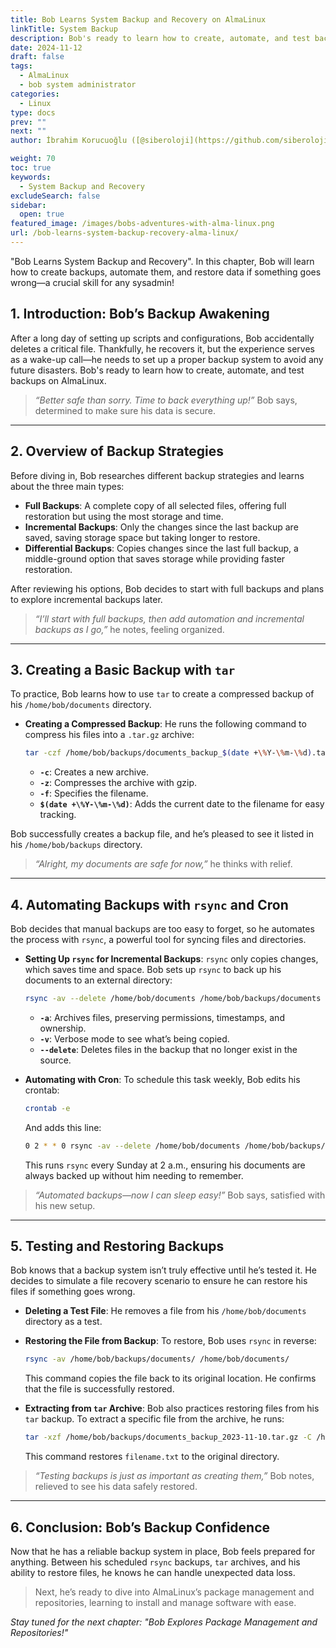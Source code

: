 ```yaml
---
title: Bob Learns System Backup and Recovery on AlmaLinux
linkTitle: System Backup
description: Bob's ready to learn how to create, automate, and test backups on AlmaLinux.
date: 2024-11-12
draft: false
tags:
  - AlmaLinux
  - bob system administrator
categories:
  - Linux
type: docs
prev: ""
next: ""
author: İbrahim Korucuoğlu ([@siberoloji](https://github.com/siberoloji))

weight: 70
toc: true
keywords:
  - System Backup and Recovery
excludeSearch: false
sidebar:
  open: true
featured_image: /images/bobs-adventures-with-alma-linux.png
url: /bob-learns-system-backup-recovery-alma-linux/
---
```


"Bob Learns System Backup and Recovery". In this chapter, Bob will learn how to create backups, automate them, and restore data if something goes wrong—a crucial skill for any sysadmin!

## 1. Introduction: Bob’s Backup Awakening

After a long day of setting up scripts and configurations, Bob accidentally deletes a critical file. Thankfully, he recovers it, but the experience serves as a wake-up call—he needs to set up a proper backup system to avoid any future disasters. Bob's ready to learn how to create, automate, and test backups on AlmaLinux.

> *“Better safe than sorry. Time to back everything up!”* Bob says, determined to make sure his data is secure.

---

## 2. Overview of Backup Strategies

Before diving in, Bob researches different backup strategies and learns about the three main types:

- **Full Backups**: A complete copy of all selected files, offering full restoration but using the most storage and time.
- **Incremental Backups**: Only the changes since the last backup are saved, saving storage space but taking longer to restore.
- **Differential Backups**: Copies changes since the last full backup, a middle-ground option that saves storage while providing faster restoration.

After reviewing his options, Bob decides to start with full backups and plans to explore incremental backups later.

> *“I’ll start with full backups, then add automation and incremental backups as I go,”* he notes, feeling organized.

---

## 3. Creating a Basic Backup with `tar`

To practice, Bob learns how to use `tar` to create a compressed backup of his `/home/bob/documents` directory.

- **Creating a Compressed Backup**: He runs the following command to compress his files into a `.tar.gz` archive:

  ```bash
  tar -czf /home/bob/backups/documents_backup_$(date +\%Y-\%m-\%d).tar.gz /home/bob/documents
  ```

  - **`-c`**: Creates a new archive.
  - **`-z`**: Compresses the archive with gzip.
  - **`-f`**: Specifies the filename.
  - **`$(date +\%Y-\%m-\%d)`**: Adds the current date to the filename for easy tracking.

Bob successfully creates a backup file, and he’s pleased to see it listed in his `/home/bob/backups` directory.

> *“Alright, my documents are safe for now,”* he thinks with relief.

---

## 4. Automating Backups with `rsync` and Cron

Bob decides that manual backups are too easy to forget, so he automates the process with `rsync`, a powerful tool for syncing files and directories.

- **Setting Up `rsync` for Incremental Backups**: `rsync` only copies changes, which saves time and space. Bob sets up `rsync` to back up his documents to an external directory:

  ```bash
  rsync -av --delete /home/bob/documents /home/bob/backups/documents
  ```

  - **`-a`**: Archives files, preserving permissions, timestamps, and ownership.
  - **`-v`**: Verbose mode to see what’s being copied.
  - **`--delete`**: Deletes files in the backup that no longer exist in the source.

- **Automating with Cron**: To schedule this task weekly, Bob edits his crontab:

  ```bash
  crontab -e
  ```

  And adds this line:

  ```bash
  0 2 * * 0 rsync -av --delete /home/bob/documents /home/bob/backups/documents
  ```

  This runs `rsync` every Sunday at 2 a.m., ensuring his documents are always backed up without him needing to remember.

> *“Automated backups—now I can sleep easy!”* Bob says, satisfied with his new setup.

---

## 5. Testing and Restoring Backups

Bob knows that a backup system isn’t truly effective until he’s tested it. He decides to simulate a file recovery scenario to ensure he can restore his files if something goes wrong.

- **Deleting a Test File**: He removes a file from his `/home/bob/documents` directory as a test.

- **Restoring the File from Backup**: To restore, Bob uses `rsync` in reverse:

  ```bash
  rsync -av /home/bob/backups/documents/ /home/bob/documents/
  ```

  This command copies the file back to its original location. He confirms that the file is successfully restored.

- **Extracting from `tar` Archive**: Bob also practices restoring files from his `tar` backup. To extract a specific file from the archive, he runs:

  ```bash
  tar -xzf /home/bob/backups/documents_backup_2023-11-10.tar.gz -C /home/bob/documents filename.txt
  ```

  This command restores `filename.txt` to the original directory.

> *“Testing backups is just as important as creating them,”* Bob notes, relieved to see his data safely restored.

---

## 6. Conclusion: Bob’s Backup Confidence

Now that he has a reliable backup system in place, Bob feels prepared for anything. Between his scheduled `rsync` backups, `tar` archives, and his ability to restore files, he knows he can handle unexpected data loss.

> Next, he’s ready to dive into AlmaLinux’s package management and repositories, learning to install and manage software with ease.

*Stay tuned for the next chapter: "Bob Explores Package Management and Repositories!"*

